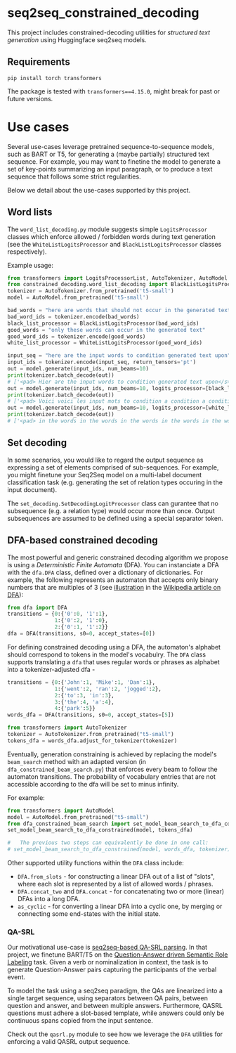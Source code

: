 # seq2seq_constrained_decoding

This project includes constrained-decoding utilities for *structured text generation* using Huggingface seq2seq models.

## Requirements
`pip install torch transformers`

The package is tested with `transformers==4.15.0`, might break for past or future versions.

# Use cases

Several use-cases leverage pretrained sequence-to-sequence models, such as BART or T5, 
for generating a (maybe partially) structured text sequence. 
For example, you may want to finetine the model to generate a set of key-points summarizing an input paragraph, or to produce a text sequence that follows some strict regularities. 

Below we detail about the use-cases supported by this project. 

## Word lists

The `word_list_decoding.py` module suggests simple `LogitsProcessor` classes which enforce allowed / forbidden words during text generation (see the `WhiteListLogitsProcessor` and `BlackListLogitsProcessor` classes respectively).

Example usage:

```python
from transformers import LogitsProcessorList, AutoTokenizer, AutoModel
from constrained_decoding.word_list_decoding import BlackListLogitsProcessor
tokenizer = AutoTokenizer.from_pretrained('t5-small')
model = AutoModel.from_pretrained('t5-small')

bad_words = "here are words that should not occur in the generated text"
bad_word_ids = tokenizer.encode(bad_words)
black_list_processor = BlackListLogitsProcessor(bad_word_ids)
good_words = "only these words can occur in the generated text"
good_word_ids = tokenizer.encode(good_words)
white_list_processor = WhiteListLogitsProcessor(good_word_ids)

input_seq = "here are the input words to condition generated text upon"
input_ids = tokenizer.encode(input_seq, return_tensors='pt')
out = model.generate(input_ids, num_beams=10)
print(tokenizer.batch_decode(out))
# ['<pad> Hier are the input words to condition generated text upon</s>']
out = model.generate(input_ids, num_beams=10, logits_processor=[black_list_processor])
print(tokenizer.batch_decode(out))
# ['<pad> Voici voici les input mots to condition a condition a condition a condition a']
out = model.generate(input_ids, num_beams=10, logits_processor=[white_list_processor])
print(tokenizer.batch_decode(out))
# ['<pad> in the words in the words in the words in the words in the words in the words in']
```

## Set decoding

In some scenarios, you would like to regard the output sequence as expressing a set of elements comprised of sub-sequences. For example, you might finetune your Seq2Seq model on a multi-label document classification task (e.g. generating the set of relation types occuring in the input document). 

The `set_decoding.SetDecodingLogitProcessor` class can gurantee that no subsequence (e.g. a relation type) would occur more than once. Output subsequences are assumed to be defined using a special separator token.


## DFA-based constrained decoding

The most powerful and generic constrained decoding algorithm we propose is using a *Deterministic Finite Automata* (DFA).
You can instanciate a DFA with the `dfa.DFA` class, defined over a dictionary of dictionaries. 
For example, the following represents an automaton that accepts only binary numbers that are multiples of 3 (see [illustration](https://en.wikipedia.org/wiki/Deterministic_finite_automaton#/media/File:DFA_example_multiplies_of_3.svg) in the [Wikipedia article on DFA](https://en.wikipedia.org/wiki/Deterministic_finite_automaton)): 
```python
from dfa import DFA
transitions = {0:{'0':0, '1':1},
               1:{'0':2, '1':0},
               2:{'0':1, '1':2}} 
dfa = DFA(transitions, s0=0, accept_states=[0])
```

For defining constrained decoding using a DFA, the automaton's alphabet should correspond to tokens in the model's vocabulry.
The `DFA` class supports translating a `dfa` that uses regular words or phrases as alphabet into a tokenizer-adjusted dfa - 

```python
transitions = {0:{'John':1, 'Mike':1, 'Dan':1},
               1:{'went':2, 'ran':2, 'jogged':2},
               2:{'to':3, 'in':3},
               3:{'the':4, 'a':4},
               4:{'park':5}} 
words_dfa = DFA(transitions, s0=0, accept_states=[5])

from transformers import AutoTokenizer
tokenizer = AutoTokenizer.from_pretrained("t5-small")
tokens_dfa = words_dfa.adjust_for_tokenizer(tokenizer)
```

Eventually, generation constraining is achieved by replacing the model's `beam_search` method with an adapted version (in `dfa_constrained_beam_search.py`) that
enforces every beam to follow the automaton transitions. The probability of vocabulary entries that are not accessible according to the dfa will be set to minus infinity.

For example:

```python
from transformers import AutoModel
model = AutoModel.from_pretrained("t5-small")
from dfa_constrained_beam_search import set_model_beam_search_to_dfa_constrained
set_model_beam_search_to_dfa_constrained(model, tokens_dfa)

#   The previous two steps can equivalently be done in one call:
# set_model_beam_search_to_dfa_constrained(model, words_dfa, tokenizer) 
```

Other supported utility functions within the `DFA` class include:
* `DFA.from_slots` - for constructing a linear DFA out of a list of "slots", where each slot is represented by a list of allowed words / phrases.
* `DFA.concat_two` and `DFA.concat` - for concatenating two or more (linear) DFAs into a long DFA.
* `as_cyclic` - for converting a linear DFA into a cyclic one, by merging or connecting some end-states with the initial state. 


### QA-SRL

Our motivational use-case is [seq2seq-based QA-SRL parsing](https://huggingface.co/kleinay/qanom-seq2seq-model-joint). In that project, we finetune BART/T5 on the [Question-Answer driven Semantic Role Labeling](https://qasrl.org/) task. Given a verb or nominalization in context, the task is to generate Question-Answer pairs capturing the participants of the verbal event. 

To model the task using a seq2seq paradigm, the QAs are linearized into a single target sequence, using separators between QA pairs, between question and answer, and between multiple answers. Furthermore, QASRL questions must adhere a slot-based template, while answers could only be continuous spans copied from the input sentence. 

Check out the `qasrl.py` module to see how we leverage the `DFA` utilities for enforcing a valid QASRL output sequence.